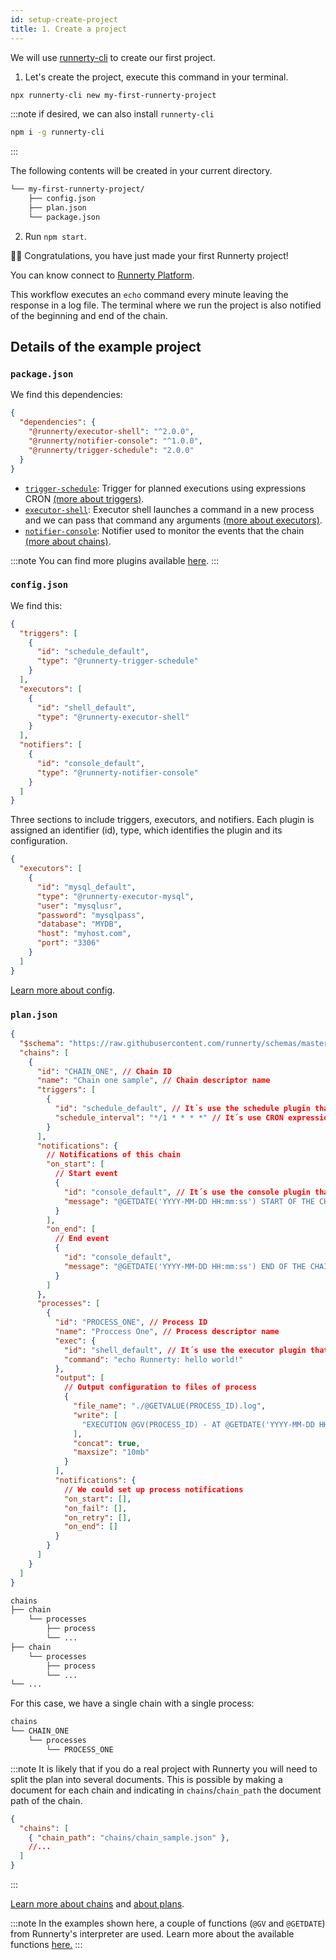 ```yaml
---
id: setup-create-project
title: 1. Create a project
---
```


We will use [runnerty-cli](https://github.com/runnerty/runnerty-cli) to create our first project.

1. Let's create the project, execute this command in your terminal.

```bash npm2yarn
npx runnerty-cli new my-first-runnerty-project
```

:::note
if desired, we can also install `runnerty-cli`

```bash npm2yarn
npm i -g runnerty-cli
```

:::

The following contents will be created in your current directory.

```sh
└── my-first-runnerty-project/
    ├── config.json
    ├── plan.json
    └── package.json
```

2. Run `npm start`.

🎉🎉 Congratulations, you have just made your first Runnerty project!

You can know connect to [Runnerty Platform](connect-to-platform).

This workflow executes an `echo` command every minute leaving the response in a log file. The terminal where we run the project is also notified of the beginning and end of the chain.

## Details of the example project

### `package.json`

We find this dependencies:

```json
{
  "dependencies": {
    "@runnerty/executor-shell": "^2.0.0",
    "@runnerty/notifier-console": "^1.0.0",
    "@runnerty/trigger-schedule": "2.0.0"
  }
}
```

- [`trigger-schedule`](https://github.com/runnerty/trigger-schedule/blob/master/README.md): Trigger for planned executions using expressions CRON [(more about triggers)](triggers.md).
- [`executor-shell`](https://github.com/runnerty/executor-shell/blob/master/README.md): Executor shell launches a command in a new process and we can pass that command any arguments [(more about executors)](executors.md).
- [`notifier-console`](https://github.com/runnerty/notifier-console/blob/master/README.md): Notifier used to monitor the events that the chain [(more about chains)](chain.md).

:::note
You can find more plugins available [here](plugins.md).
:::

### `config.json`

We find this:

```json
{
  "triggers": [
    {
      "id": "schedule_default",
      "type": "@runnerty-trigger-schedule"
    }
  ],
  "executors": [
    {
      "id": "shell_default",
      "type": "@runnerty-executor-shell"
    }
  ],
  "notifiers": [
    {
      "id": "console_default",
      "type": "@runnerty-notifier-console"
    }
  ]
}
```

Three sections to include triggers, executors, and notifiers. Each plugin is assigned an identifier (id), type, which identifies the plugin and its configuration.

```json title="Example of a plugin with configuration"
{
  "executors": [
    {
      "id": "mysql_default",
      "type": "@runnerty-executor-mysql",
      "user": "mysqlusr",
      "password": "mysqlpass",
      "database": "MYDB",
      "host": "myhost.com",
      "port": "3306"
    }
  ]
}
```

[Learn more about config](config.md).

### `plan.json`

```json title="We find this"
{
  "$schema": "https://raw.githubusercontent.com/runnerty/schemas/master/schemas/2.8/plan.json",
  "chains": [
    {
      "id": "CHAIN_ONE", // Chain ID
      "name": "Chain one sample", // Chain descriptor name
      "triggers": [
        {
          "id": "schedule_default", // It´s use the schedule plugin that we previously configured
          "schedule_interval": "*/1 * * * *" // It´s use CRON expression "At every minute"
        }
      ],
      "notifications": {
        // Notifications of this chain
        "on_start": [
          // Start event
          {
            "id": "console_default", // It´s use the console plugin that we previously configured
            "message": "@GETDATE('YYYY-MM-DD HH:mm:ss') START OF THE CHAIN: @GV(CHAIN_ID)" // It´s use the co
          }
        ],
        "on_end": [
          // End event
          {
            "id": "console_default",
            "message": "@GETDATE('YYYY-MM-DD HH:mm:ss') END OF THE CHAIN: @GV(CHAIN_ID)"
          }
        ]
      },
      "processes": [
        {
          "id": "PROCESS_ONE", // Process ID
          "name": "Proccess One", // Process descriptor name
          "exec": {
            "id": "shell_default", // It´s use the executor plugin that we previously configured
            "command": "echo Runnerty: hello world!"
          },
          "output": [
            // Output configuration to files of process
            {
              "file_name": "./@GETVALUE(PROCESS_ID).log",
              "write": [
                "EXECUTION @GV(PROCESS_ID) - AT @GETDATE('YYYY-MM-DD HH:mm:ss')\n @GV(PROCESS_EXEC_ERR_OUTPUT) @GV(PROCESS_EXEC_MSG_OUTPUT)"
              ],
              "concat": true,
              "maxsize": "10mb"
            }
          ],
          "notifications": {
            // We could set up process notifications
            "on_start": [],
            "on_fail": [],
            "on_retry": [],
            "on_end": []
          }
        }
      ]
    }
  ]
}
```

```sh title="This is the hierarchy of a plan"
chains
├── chain
    └── processes
        ├── process
        └── ...
├── chain
    └── processes
        ├── process
        └── ...
└── ...
```

For this case, we have a single chain with a single process:

```sh
chains
└── CHAIN_ONE
    └── processes
        └── PROCESS_ONE
```

:::note
It is likely that if you do a real project with Runnerty you will need to split the plan into several documents. This is possible by making a document for each chain and indicating in `chains`/`chain_path` the document path of the chain.

```json
{
  "chains": [
    { "chain_path": "chains/chain_sample.json" },
    //...
  ]
}
```

:::

[Learn more about chains](chain.md) and [about plans](plan.md).

:::note
In the examples shown here, a couple of functions (`@GV` and `@GETDATE`) from Runnerty's interpreter are used.
Learn more about the available functions [here.](functions.md)
:::
